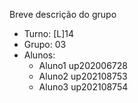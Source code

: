 Breve descrição do grupo

* Turno: [L]14
* Grupo: 03
* Alunos:
    - Aluno1 up202006728 
    - Aluno2 up202108753
    - Aluno3 up202108754
